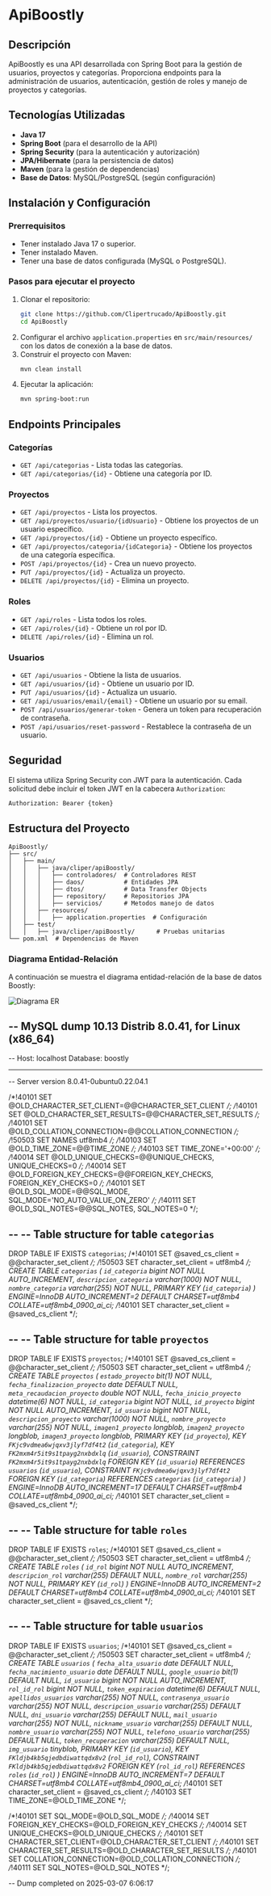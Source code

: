 # ApiBoostly

## Descripción
ApiBoostly es una API desarrollada con Spring Boot para la gestión de usuarios, proyectos y categorías. Proporciona endpoints para la administración de usuarios, autenticación, gestión de roles y manejo de proyectos y categorías.

## Tecnologías Utilizadas
- **Java 17**
- **Spring Boot** (para el desarrollo de la API)
- **Spring Security** (para la autenticación y autorización)
- **JPA/Hibernate** (para la persistencia de datos)
- **Maven** (para la gestión de dependencias)
- **Base de Datos**: MySQL/PostgreSQL (según configuración)

## Instalación y Configuración
### Prerrequisitos
- Tener instalado Java 17 o superior.
- Tener instalado Maven.
- Tener una base de datos configurada (MySQL o PostgreSQL).

### Pasos para ejecutar el proyecto
1. Clonar el repositorio:
   ```sh
   git clone https://github.com/Clipertrucado/ApiBoostly.git
   cd ApiBoostly
   ```
2. Configurar el archivo `application.properties` en `src/main/resources/` con los datos de conexión a la base de datos.
3. Construir el proyecto con Maven:
   ```sh
   mvn clean install
   ```
4. Ejecutar la aplicación:
   ```sh
   mvn spring-boot:run
   ```

## Endpoints Principales

### Categorías
- `GET /api/categorias` - Lista todas las categorías.
- `GET /api/categorias/{id}` - Obtiene una categoría por ID.

### Proyectos
- `GET /api/proyectos` - Lista los proyectos.
- `GET /api/proyectos/usuario/{idUsuario}` - Obtiene los proyectos de un usuario específico.
- `GET /api/proyectos/{id}` - Obtiene un proyecto específico.
- `GET /api/proyectos/categoria/{idCategoria}` - Obtiene los proyectos de una categoría específica.
- `POST /api/proyectos/{id}` - Crea un nuevo proyecto.
- `PUT /api/proyectos/{id}` - Actualiza un proyecto.
- `DELETE /api/proyectos/{id}` - Elimina un proyecto.

### Roles
- `GET /api/roles` - Lista todos los roles.
- `GET /api/roles/{id}` - Obtiene un rol por ID.
- `DELETE /api/roles/{id}` - Elimina un rol.

### Usuarios
- `GET /api/usuarios` - Obtiene la lista de usuarios.
- `GET /api/usuarios/{id}` - Obtiene un usuario por ID.
- `PUT /api/usuarios/{id}` - Actualiza un usuario.
- `GET /api/usuarios/email/{email}` - Obtiene un usuario por su email.
- `POST /api/usuarios/generar-token` - Genera un token para recuperación de contraseña.
- `POST /api/usuarios/reset-password` - Restablece la contraseña de un usuario.

## Seguridad
El sistema utiliza Spring Security con JWT para la autenticación. Cada solicitud debe incluir el token JWT en la cabecera `Authorization`:
```sh
Authorization: Bearer {token}
```

## Estructura del Proyecto
```
ApiBoostly/
├── src/
│   ├── main/
│   │   ├── java/cliper/apiBoostly/
│   │   │   ├── controladores/  # Controladores REST
│   │   │   ├── daos/           # Entidades JPA
│   │   │   ├── dtos/           # Data Transfer Objects
│   │   │   ├── repository/     # Repositorios JPA
│   │   │   ├── servicios/      # Metodos manejo de datos
│   │   ├── resources/
│   │   │   ├── application.properties  # Configuración
│   ├── test/
│   │   ├── java/cliper/apiBoostly/      # Pruebas unitarias
└── pom.xml  # Dependencias de Maven
```
### Diagrama Entidad-Relación

A continuación se muestra el diagrama entidad-relación de la base de datos Boostly:

![Diagrama ER](docs/img/Untitled.png)


-- MySQL dump 10.13  Distrib 8.0.41, for Linux (x86_64)
--
-- Host: localhost    Database: boostly
-- ------------------------------------------------------
-- Server version       8.0.41-0ubuntu0.22.04.1

/*!40101 SET @OLD_CHARACTER_SET_CLIENT=@@CHARACTER_SET_CLIENT */;
/*!40101 SET @OLD_CHARACTER_SET_RESULTS=@@CHARACTER_SET_RESULTS */;
/*!40101 SET @OLD_COLLATION_CONNECTION=@@COLLATION_CONNECTION */;
/*!50503 SET NAMES utf8mb4 */;
/*!40103 SET @OLD_TIME_ZONE=@@TIME_ZONE */;
/*!40103 SET TIME_ZONE='+00:00' */;
/*!40014 SET @OLD_UNIQUE_CHECKS=@@UNIQUE_CHECKS, UNIQUE_CHECKS=0 */;
/*!40014 SET @OLD_FOREIGN_KEY_CHECKS=@@FOREIGN_KEY_CHECKS, FOREIGN_KEY_CHECKS=0 */;
/*!40101 SET @OLD_SQL_MODE=@@SQL_MODE, SQL_MODE='NO_AUTO_VALUE_ON_ZERO' */;
/*!40111 SET @OLD_SQL_NOTES=@@SQL_NOTES, SQL_NOTES=0 */;

--
-- Table structure for table `categorias`
--

DROP TABLE IF EXISTS `categorias`;
/*!40101 SET @saved_cs_client     = @@character_set_client */;
/*!50503 SET character_set_client = utf8mb4 */;
CREATE TABLE `categorias` (
  `id_categoria` bigint NOT NULL AUTO_INCREMENT,
  `descripcion_categoria` varchar(1000) NOT NULL,
  `nombre_categoria` varchar(255) NOT NULL,
  PRIMARY KEY (`id_categoria`)
) ENGINE=InnoDB AUTO_INCREMENT=2 DEFAULT CHARSET=utf8mb4 COLLATE=utf8mb4_0900_ai_ci;
/*!40101 SET character_set_client = @saved_cs_client */;

--
-- Table structure for table `proyectos`
--

DROP TABLE IF EXISTS `proyectos`;
/*!40101 SET @saved_cs_client     = @@character_set_client */;
/*!50503 SET character_set_client = utf8mb4 */;
CREATE TABLE `proyectos` (
  `estado_proyecto` bit(1) NOT NULL,
  `fecha_finalizacion_proyecto` date DEFAULT NULL,
  `meta_recaudacion_proyecto` double NOT NULL,
  `fecha_inicio_proyecto` datetime(6) NOT NULL,
  `id_categoria` bigint NOT NULL,
  `id_proyecto` bigint NOT NULL AUTO_INCREMENT,
  `id_usuario` bigint NOT NULL,
  `descripcion_proyecto` varchar(1000) NOT NULL,
  `nombre_proyecto` varchar(255) NOT NULL,
  `imagen1_proyecto` longblob,
  `imagen2_proyecto` longblob,
  `imagen3_proyecto` longblob,
  PRIMARY KEY (`id_proyecto`),
  KEY `FKjc9vdmea6wjqxv3jlyf7df4t2` (`id_categoria`),
  KEY `FK2mxm4r5it9s1tpayg2nxbdxlq` (`id_usuario`),
  CONSTRAINT `FK2mxm4r5it9s1tpayg2nxbdxlq` FOREIGN KEY (`id_usuario`) REFERENCES `usuarios` (`id_usuario`),
  CONSTRAINT `FKjc9vdmea6wjqxv3jlyf7df4t2` FOREIGN KEY (`id_categoria`) REFERENCES `categorias` (`id_categoria`)
) ENGINE=InnoDB AUTO_INCREMENT=17 DEFAULT CHARSET=utf8mb4 COLLATE=utf8mb4_0900_ai_ci;
/*!40101 SET character_set_client = @saved_cs_client */;

--
-- Table structure for table `roles`
--

DROP TABLE IF EXISTS `roles`;
/*!40101 SET @saved_cs_client     = @@character_set_client */;
/*!50503 SET character_set_client = utf8mb4 */;
CREATE TABLE `roles` (
  `id_rol` bigint NOT NULL AUTO_INCREMENT,
  `descripcion_rol` varchar(255) DEFAULT NULL,
  `nombre_rol` varchar(255) NOT NULL,
  PRIMARY KEY (`id_rol`)
) ENGINE=InnoDB AUTO_INCREMENT=2 DEFAULT CHARSET=utf8mb4 COLLATE=utf8mb4_0900_ai_ci;
/*!40101 SET character_set_client = @saved_cs_client */;

--
-- Table structure for table `usuarios`
--

DROP TABLE IF EXISTS `usuarios`;
/*!40101 SET @saved_cs_client     = @@character_set_client */;
/*!50503 SET character_set_client = utf8mb4 */;
CREATE TABLE `usuarios` (
  `fecha_alta_usuario` date DEFAULT NULL,
  `fecha_nacimiento_usuario` date DEFAULT NULL,
  `google_usuario` bit(1) DEFAULT NULL,
  `id_usuario` bigint NOT NULL AUTO_INCREMENT,
  `rol_id_rol` bigint NOT NULL,
  `token_expiracion` datetime(6) DEFAULT NULL,
  `apellidos_usuarios` varchar(255) NOT NULL,
  `contrasenya_usuario` varchar(255) NOT NULL,
  `descripcion_usuario` varchar(255) DEFAULT NULL,
  `dni_usuario` varchar(255) DEFAULT NULL,
  `mail_usuario` varchar(255) NOT NULL,
  `nickname_usuario` varchar(255) DEFAULT NULL,
  `nombre_usuario` varchar(255) NOT NULL,
  `telefono_usuario` varchar(255) DEFAULT NULL,
  `token_recuperacion` varchar(255) DEFAULT NULL,
  `img_usuario` tinyblob,
  PRIMARY KEY (`id_usuario`),
  KEY `FKldjb4kb5qjedbdiwattqdx8v2` (`rol_id_rol`),
  CONSTRAINT `FKldjb4kb5qjedbdiwattqdx8v2` FOREIGN KEY (`rol_id_rol`) REFERENCES `roles` (`id_rol`)
) ENGINE=InnoDB AUTO_INCREMENT=7 DEFAULT CHARSET=utf8mb4 COLLATE=utf8mb4_0900_ai_ci;
/*!40101 SET character_set_client = @saved_cs_client */;
/*!40103 SET TIME_ZONE=@OLD_TIME_ZONE */;

/*!40101 SET SQL_MODE=@OLD_SQL_MODE */;
/*!40014 SET FOREIGN_KEY_CHECKS=@OLD_FOREIGN_KEY_CHECKS */;
/*!40014 SET UNIQUE_CHECKS=@OLD_UNIQUE_CHECKS */;
/*!40101 SET CHARACTER_SET_CLIENT=@OLD_CHARACTER_SET_CLIENT */;
/*!40101 SET CHARACTER_SET_RESULTS=@OLD_CHARACTER_SET_RESULTS */;
/*!40101 SET COLLATION_CONNECTION=@OLD_COLLATION_CONNECTION */;
/*!40111 SET SQL_NOTES=@OLD_SQL_NOTES */;

-- Dump completed on 2025-03-07  6:06:17

